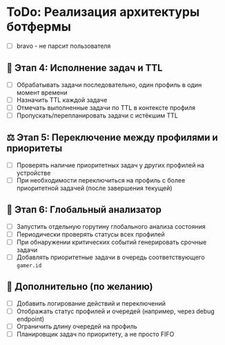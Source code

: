 # ToDo: Реализация архитектуры ботфермы

- [ ] bravo - не парсит пользователя

## 🔁 Этап 4: Исполнение задач и TTL
- [ ] Обрабатывать задачи последовательно, один профиль в один момент времени
- [ ] Назначить TTL каждой задаче
- [ ] Отмечать выполненные задачи по TTL в контексте профиля
- [ ] Пропускать/перепланировать задачи с истёкшим TTL

## ⚖️ Этап 5: Переключение между профилями и приоритеты
- [ ] Проверять наличие приоритетных задач у других профилей на устройстве
- [ ] При необходимости переключиться на профиль с более приоритетной задачей (после завершения текущей)

## 🧠 Этап 6: Глобальный анализатор
- [ ] Запустить отдельную горутину глобального анализа состояния
- [ ] Периодически проверять статусы всех профилей
- [ ] При обнаружении критических событий генерировать срочные задачи
- [ ] Добавлять приоритетные задачи в очередь соответствующего `gamer.id`

## 🧩 Дополнительно (по желанию)
- [ ] Добавить логирование действий и переключений
- [ ] Отображать статус профилей и очередей (например, через debug endpoint)
- [ ] Ограничить длину очередей на профиль
- [ ] Планировщик задач по приоритету, а не просто FIFO

